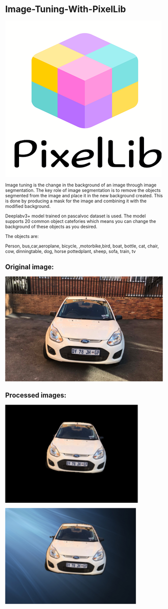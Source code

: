 # Image-Tuning-With-PixelLib
![Logo](PixelLibLogo.png)

Image tuning is the change in the background of an image through image segmentation. The key role of image segmentation is to remove the objects segmented from the image and place it in the new background created. This is done by producing a mask for the image and combining it with the modified background.

Deeplabv3+ model trained on pascalvoc dataset is used. The model supports 20 common object catefories which means you can change the background of these objects as you desired. 

The objects are:

Person, bus,car,aeroplane, bicycle, ,motorbike,bird, boat, bottle,  cat, chair, cow, dinningtable, dog,
horse pottedplant, sheep, sofa, train, tv
 
 <h2> Original image: </h2>
 
 ![org](original.png) 
 
<h2 > Processed images: </h2>

![Eg](C1.png) 


![Eg](C2.png)
